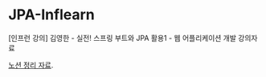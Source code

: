 # JPA-Inflearn
[인프런 강의] 김영한 - 실전! 스프링 부트와 JPA 활용1 - 웹 어플리케이션 개발 강의자료

[노션 정리 자료](https://neighborly-diamond-cd1.notion.site/JPA-1-2d0c6d8cdeaf47f39cbaef727fd2c1aa).